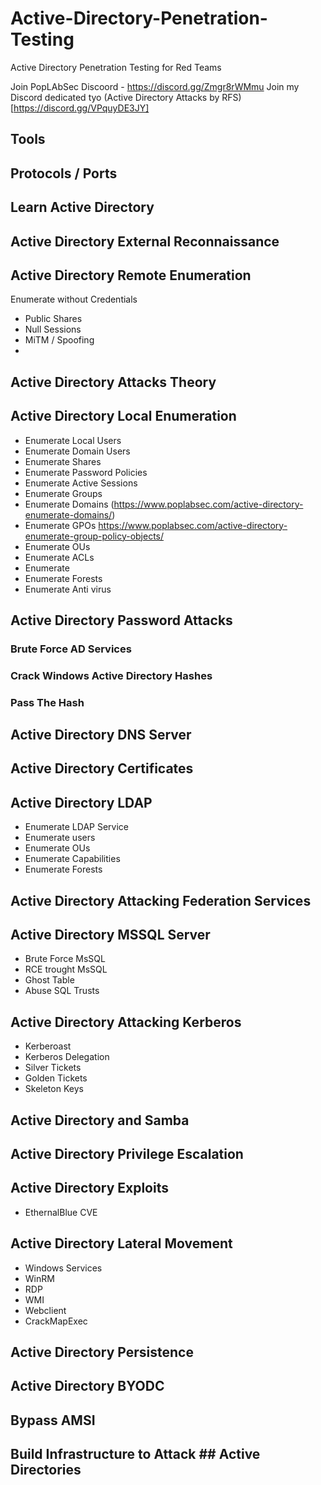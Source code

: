 # Active-Directory-Penetration-Testing
Active Directory Penetration Testing for Red Teams

Join PopLAbSec Discoord - https://discord.gg/Zmgr8rWMmu
Join my Discord dedicated tyo (Active Directory Attacks by RFS)[https://discord.gg/VPquyDE3JY]

## Tools


## Protocols / Ports

## Learn Active Directory


## Active Directory External Reconnaissance

## Active Directory Remote Enumeration
Enumerate without Credentials
- Public Shares
- Null Sessions
- MiTM / Spoofing
- 


## Active Directory Attacks Theory

## Active Directory Local Enumeration
- Enumerate Local Users
- Enumerate Domain Users
- Enumerate Shares
- Enumerate Password Policies
- Enumerate Active Sessions
- Enumerate Groups
- Enumerate Domains (https://www.poplabsec.com/active-directory-enumerate-domains/)
- Enumerate GPOs https://www.poplabsec.com/active-directory-enumerate-group-policy-objects/
- Enumerate OUs
- Enumerate ACLs
- Enumerate 
- Enumerate Forests
- Enumerate Anti virus


## Active Directory Password Attacks
### Brute Force AD Services
### Crack Windows Active Directory Hashes
### Pass The Hash



## Active Directory DNS Server


## Active Directory Certificates

## Active Directory LDAP
- Enumerate LDAP Service
- Enumerate users
- Enumerate OUs
- Enumerate Capabilities
- Enumerate Forests



## Active Directory Attacking Federation Services
## Active Directory MSSQL Server
- Brute Force MsSQL
- RCE trought MsSQL
- Ghost Table
- Abuse SQL Trusts


## Active Directory Attacking Kerberos
- Kerberoast
- Kerberos Delegation
- Silver Tickets
- Golden Tickets
- Skeleton Keys


## Active Directory and Samba


## Active Directory Privilege Escalation
## Active Directory Exploits
- EthernalBlue CVE
## Active Directory Lateral Movement

- Windows Services
- WinRM
- RDP
- WMI
- Webclient
- CrackMapExec

## Active Directory Persistence 

## Active Directory BYODC
## Bypass AMSI
## Build Infrastructure to Attack ## Active Directories
